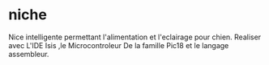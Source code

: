 # niche
Nice intelligente permettant l'alimentation et l'eclairage pour chien.
Realiser avec L'IDE Isis ,le Microcontroleur De la famille Pic18 et le langage assembleur.
